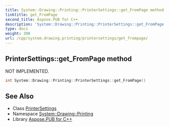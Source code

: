 ```yaml
---
title: System::Drawing::Printing::PrinterSettings::get_FromPage method
linktitle: get_FromPage
second_title: Aspose.PUB for C++
description: 'System::Drawing::Printing::PrinterSettings::get_FromPage method. NOT IMPLEMENTED in C++.'
type: docs
weight: 300
url: /cpp/system.drawing.printing/printersettings/get_frompage/
---
```

## PrinterSettings::get_FromPage method


NOT IMPLEMENTED.

```cpp
int System::Drawing::Printing::PrinterSettings::get_FromPage()
```


## See Also

* Class [PrinterSettings](../)
* Namespace [System::Drawing::Printing](../../)
* Library [Aspose.PUB for C++](../../../)

